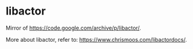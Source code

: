 # libactor

Mirror of <https://code.google.com/archive/p/libactor/>.


More about libactor, refer to: <https://www.chrismoos.com/libactordocs/>.